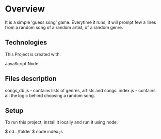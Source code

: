 # Overview
It is a simple 'guess song' game. Everytime it runs, it will prompt few a lines from a random song of a random artist, of a random genre.

## Technologies
This Project is created with:

JavaScript
Node

## Files description
songs_db.js - contains lists of genres, artists and songs.
index.js - contains all the logic behind choosing a random song.

## Setup
To run this project, install it locally and run it using node:

$ cd ../folder
$ node index.js